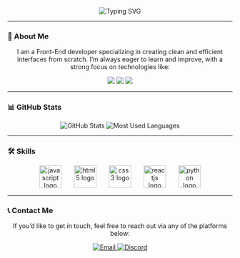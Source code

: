 <div align="center">
  <img src="https://readme-typing-svg.demolab.com?font=Fira+Code&size=25&duration=4000&pause=500&color=00FF00&center=true&vCenter=true&width=500&lines=Welcome+to+my+repository!;I+'m+Daniel!+a+Front-End+Developer" alt="Typing SVG" />
</div>

---

### 🚀 About Me

<p align="center">
  I am a Front-End developer specializing in creating clean and efficient interfaces from scratch. I’m always eager to learn and improve, with a strong focus on technologies like:
</p>

<div align="center">
  <img src="https://img.shields.io/badge/HTML5-E34F26?style=for-the-badge&logo=html5&logoColor=white" />
  <img src="https://img.shields.io/badge/CSS3-1572B6?style=for-the-badge&logo=css3&logoColor=white" />
  <img src="https://img.shields.io/badge/JavaScript-F7DF1E?style=for-the-badge&logo=javascript&logoColor=black" />
</div>

---

### 📊 GitHub Stats

<div align="center">
  <img src="https://github-readme-stats.vercel.app/api?username=GRlNG0&show_icons=true&theme=dark" alt="GitHub Stats" />
  <img src="https://github-readme-stats.vercel.app/api/top-langs/?username=GRlNG0&layout=compact&theme=dark" alt="Most Used Languages" />
</div>

---

### 🛠️ Skills

<div align="center">
  <img src="https://cdn.jsdelivr.net/gh/devicons/devicon/icons/javascript/javascript-original.svg" height="50" alt="javascript logo" />
  <img width="20" />
  <img src="https://cdn.jsdelivr.net/gh/devicons/devicon/icons/html5/html5-original.svg" height="50" alt="html5 logo" />
  <img width="20" />
  <img src="https://cdn.jsdelivr.net/gh/devicons/devicon/icons/css3/css3-original.svg" height="50" alt="css3 logo" />
  <img width="20" />
  <img src="https://cdn.jsdelivr.net/gh/devicons/devicon/icons/react/react-original.svg" height="50" alt="reactjs logo" />
  <img width="20" />
  <img src="https://cdn.jsdelivr.net/gh/devicons/devicon/icons/python/python-original.svg" height="50" alt="python logo" />
</div>

---

### 📞 Contact Me

<div align="center">
  <p>If you’d like to get in touch, feel free to reach out via any of the platforms below:</p>

  <a href="mailto:danielcakmenk@gmail.com" >
    <img src="https://img.shields.io/badge/Email-D14836?logo=gmail&logoColor=white&style=for-the-badge" alt="Email" />
  </a>
   <a href="https://discord.com/users/994208977468538890" >
    <img src="https://img.shields.io/badge/Discord-5865F2?logo=discord&logoColor=white&style=for-the-badge" alt="Discord" />
  </a>
</div>
